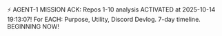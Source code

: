 ⚡ AGENT-1 MISSION ACK: Repos 1-10 analysis ACTIVATED at 2025-10-14 19:13:07! For EACH: Purpose, Utility, Discord Devlog. 7-day timeline. BEGINNING NOW!
